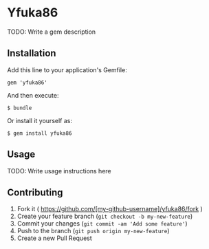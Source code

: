 # Yfuka86

TODO: Write a gem description

## Installation

Add this line to your application's Gemfile:

    gem 'yfuka86'

And then execute:

    $ bundle

Or install it yourself as:

    $ gem install yfuka86

## Usage

TODO: Write usage instructions here

## Contributing

1. Fork it ( https://github.com/[my-github-username]/yfuka86/fork )
2. Create your feature branch (`git checkout -b my-new-feature`)
3. Commit your changes (`git commit -am 'Add some feature'`)
4. Push to the branch (`git push origin my-new-feature`)
5. Create a new Pull Request
